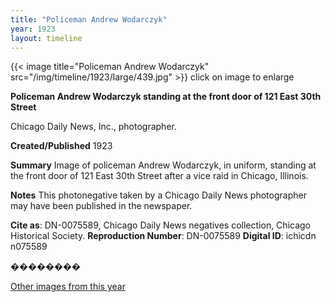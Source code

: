 ```yaml
---
title: "Policeman Andrew Wodarczyk"
year: 1923
layout: timeline
---
```


{{< image title="Policeman Andrew Wodarczyk" src="/img/timeline/1923/large/439.jpg" >}}
click on image to enlarge

__**Policeman Andrew Wodarczyk standing at the front door of 121 East 30th Street**__

Chicago Daily News, Inc., photographer.

**Created/Published**
1923

**Summary**
Image of policeman Andrew Wodarczyk, in uniform, standing at the front door of 121 East 30th Street after a vice raid in Chicago, Illinois.

**Notes**
This photonegative taken by a Chicago Daily News photographer may have been published in the newspaper.

__Cite as__: DN-0075589, Chicago Daily News negatives collection, Chicago Historical Society.
__Reproduction Number__: DN-0075589
__Digital ID__: ichicdn n075589

�������� 

[Other images from this year](/historical/timeline/1923)
